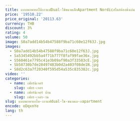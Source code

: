```yaml
---
title: แบบพกพายกโต๊ะกาแฟDual-ใช้ขนาดเล็กApartment Nordicสไตล์ห้องนั่งเล่น
price: '19510.22'
price_original: '20113.63'
currency: THB
discount: 3%
rating: 4
volume: 50
image: S0a7add14b54b47588f9ba71c60e12f63J.jpg
images:
  - S0a7add14b54b47588f9ba71c60e12f63J.jpg
  - Sa5345492bb5a4f71b777f8faf99fae36x.jpg
  - S560461e7795c41e3b09af90a3f33583cE.jpg
  - Sb58730b7de28497483b0d2a403f08de1N.jpg
  - S8d2c63a7f20340f595d54a535c835382c.jpg
video: ''
categories:
  - name: เฟอร์นิเจอร์
    slug: เฟอร-เจอร
  - name: เฟอร์นิเจอร์ บ้าน
    slug: เฟอร-เจอร-าน
slug: แบบพกพายกโต-ะกาแฟdual-ใช-ขนาดเล-กapartment
encode: oDqxnYe
lang: th
---
```

  